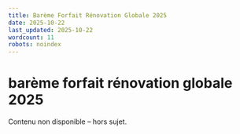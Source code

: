```yaml
---
title: Barème Forfait Rénovation Globale 2025
date: 2025-10-22
last_updated: 2025-10-22
wordcount: 11
robots: noindex
---
```


# barème forfait rénovation globale 2025

Contenu non disponible – hors sujet.